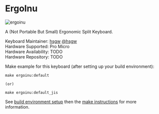 ErgoInu
===

![ergoinu](https://i.imgur.com/4CCM8Vl.jpg)

A (Not Portable But Small) Ergonomic Split Keyboard.

Keyboard Maintainer: [hsgw](https://github.com/hsgw/)   [@hsgw](https://twitter.com/hsgw)  
Hardware Supported: Pro Micro  
Hardware Availability: TODO  
Hardware Repository: TODO  

Make example for this keyboard (after setting up your build environment):

    make ergoinu:default

    (or)

    make ergoinu:default_jis


See [build environment setup](https://docs.qmk.fm/build_environment_setup.html) then the [make instructions](https://docs.qmk.fm/make_instructions.html) for more information.
